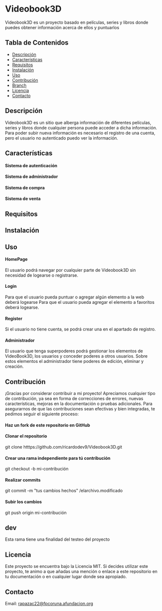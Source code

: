 # Videobook3D
Videobook3D es un proyecto basado en películas, series y libros donde puedes obtener información acerca de ellos y puntuarlos

## Tabla de Contenidos

- [Descripción](#descripción)
- [Características](#características)
- [Requisitos](#requisitos)
- [Instalación](#instalación)
- [Uso](#uso)
- [Contribución](#contribución)
- [Branch](#ramas)
- [Licencia](#licencia)
- [Contacto](#contacto)

## Descripción
Videobook3D es un sitio que alberga información de diferentes películas, series y libros donde cualquier persona puede acceder a dicha información. 
Para poder subir nueva información es necesario el registro de una cuenta, pero el usuario no autenticado puedo ver la información.


## Características
#### Sistema de autenticación 
#### Sistema de administrador
#### Sistema de compra
#### Sistema de venta

## Requisitos


## Instalación


## Uso
#### HomePage
El usuario podrá navegar por cualquier parte de Videobook3D sin necesidad de logearse o registrarse.
#### Login
Para que el usuario pueda puntuar o agregar algún elemento a la web deberá logearse
Para que el usuario pueda agregar el elemento a favoritos deberá logearse.
#### Register
Si el usuario no tiene cuenta, se podrá crear una en el apartado de registro.

#### Administrador
El usuario que tenga superpoderes podrá gestionar los elementos de VideoBook3D, los usuarios y conceder poderes a otros usuarios.
Sobre estos elementos el administrador tiene poderes de edición, eliminar y creación.

## Contribución
¡Gracias por considerar contribuir a mi proyecto! Apreciamos cualquier tipo de contribución, ya sea en forma de correcciones de errores, nuevas características, mejoras en la documentación o pruebas adicionales. Para asegurarnos de que las contribuciones sean efectivas y bien integradas, te pedimos seguir el siguiente proceso:
   #### Haz un fork de este repositorio en GitHub
   #### Clonar el repositorio
   git clone htttps://github.com/ricardodev9/Videobook3D.git
   #### Crear una rama independiente para tú contribución
   git checkout -b mi-contribución
   #### Realizar commits 
   git commit -m "tus cambios hechos" /elarchivo.modificado
   #### Subir los cambios
   git push origin mi-contribución
   
## dev
Esta rama tiene una finalidad del testeo del proyecto
## Licencia

Este proyecto se encuentra bajo la Licencia MIT.
Si decides utilizar este proyecto, te animo a que añadas una mención o enlace a este repositorio en tu documentación o en cualquier lugar donde sea apropiado.


## Contacto
Email: rapazac22@fpcoruna.afundacion.org

